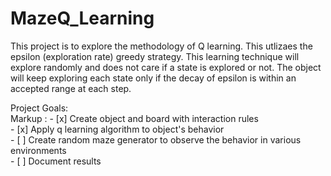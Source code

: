 # MazeQ_Learning

This project is to explore the methodology of Q learning. This utlizaes the epsilon (exploration rate) greedy strategy. This learning technique will explore randomly and does not care if a state is explored or not. The object will keep exploring each state only if the decay of epsilon is within an accepted range at each step. 

Project Goals:<br/>
Markup :    - [x] Create object and board with interaction rules<br/>
            - [x] Apply q learning algorithm to object's behavior<br/>
            - [ ] Create random maze generator to observe the behavior in various environments<br/>
            - [ ] Document results<br/> <br/>
